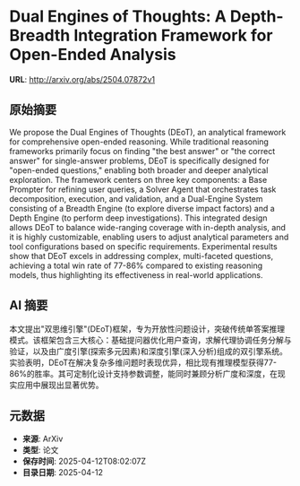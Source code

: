# Dual Engines of Thoughts: A Depth-Breadth Integration Framework for Open-Ended Analysis

**URL**: http://arxiv.org/abs/2504.07872v1

## 原始摘要

We propose the Dual Engines of Thoughts (DEoT), an analytical framework for
comprehensive open-ended reasoning. While traditional reasoning frameworks
primarily focus on finding "the best answer" or "the correct answer" for
single-answer problems, DEoT is specifically designed for "open-ended
questions," enabling both broader and deeper analytical exploration. The
framework centers on three key components: a Base Prompter for refining user
queries, a Solver Agent that orchestrates task decomposition, execution, and
validation, and a Dual-Engine System consisting of a Breadth Engine (to explore
diverse impact factors) and a Depth Engine (to perform deep investigations).
This integrated design allows DEoT to balance wide-ranging coverage with
in-depth analysis, and it is highly customizable, enabling users to adjust
analytical parameters and tool configurations based on specific requirements.
Experimental results show that DEoT excels in addressing complex, multi-faceted
questions, achieving a total win rate of 77-86% compared to existing reasoning
models, thus highlighting its effectiveness in real-world applications.


## AI 摘要

本文提出"双思维引擎"(DEoT)框架，专为开放性问题设计，突破传统单答案推理模式。该框架包含三大核心：基础提问器优化用户查询，求解代理协调任务分解与验证，以及由广度引擎(探索多元因素)和深度引擎(深入分析)组成的双引擎系统。实验表明，DEoT在解决复杂多维问题时表现优异，相比现有推理模型获得77-86%的胜率。其可定制化设计支持参数调整，能同时兼顾分析广度和深度，在现实应用中展现出显著优势。

## 元数据

- **来源**: ArXiv
- **类型**: 论文
- **保存时间**: 2025-04-12T08:02:07Z
- **目录日期**: 2025-04-12
